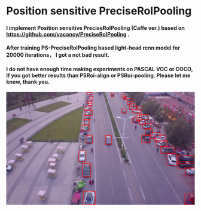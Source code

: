 # Position sensitive PreciseRoIPooling
#### I implement Position sensitive PreciseRoIPooling (Caffe ver.) based on https://github.com/vacancy/PreciseRoIPooling .
#### After training PS-PreciseRoIPooling based light-head rcnn model for 20000 iterations， I got a not bad result.
#### I do not have enough time making experiments on PASCAL VOC or COCO, If you got better results than PSRoi-align or PSRoi-pooling. Please let me know, thank you.
![sample](https://github.com/RuiminChen/PS-PreciseRoIPooling/blob/master/1.png)


